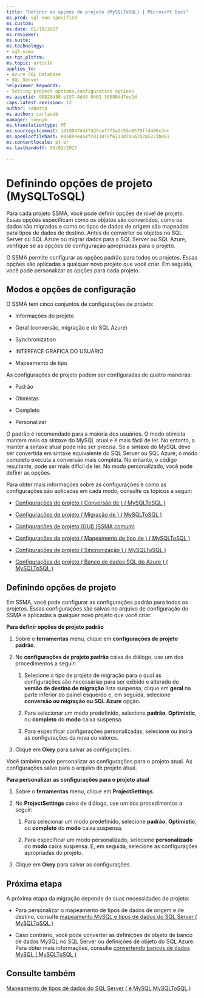 ```yaml
---
title: "Definir as opções de projeto (MySQLToSQL) | Microsoft Docs"
ms.prod: sql-non-specified
ms.custom: 
ms.date: 01/19/2017
ms.reviewer: 
ms.suite: 
ms.technology:
- sql-ssma
ms.tgt_pltfrm: 
ms.topic: article
applies_to:
- Azure SQL Database
- SQL Server
helpviewer_keywords:
- Setting project options,configuration options
ms.assetid: 08820d88-e157-4d49-9401-38580dd7ec2d
caps.latest.revision: 12
author: sabotta
ms.author: carlasab
manager: lonnyb
ms.translationtype: MT
ms.sourcegitcommit: 1419847dd47435cef775a2c55c0578ff4406cddc
ms.openlocfilehash: 005889e4a4fc813819f6133d7a5a7b2a5223b861
ms.contentlocale: pt-br
ms.lasthandoff: 08/02/2017

---
```

# <a name="setting-project-options-mysqltosql"></a>Definindo opções de projeto (MySQLToSQL)
Para cada projeto SSMA, você pode definir opções de nível de projeto. Essas opções especificam como os objetos são convertidos, como os dados são migrados e como os tipos de dados de origem são mapeados para tipos de dados de destino.  Antes de converter os objetos no SQL Server ou SQL Azure ou migrar dados para o SQL Server ou SQL Azure, verifique se as opções de configuração apropriadas para o projeto.  
  
O SSMA permite configurar as opções padrão para todos os projetos. Essas opções são aplicadas a qualquer novo projeto que você criar. Em seguida, você pode personalizar as opções para cada projeto.  
  
## <a name="configuration-options-and-modes"></a>Modos e opções de configuração  
O SSMA tem cinco conjuntos de configurações de projeto:  
  
-   Informações do projeto  
  
-   Geral (conversão, migração e do SQL Azure)  
  
-   Synchronization  
  
-   INTERFACE GRÁFICA DO USUÁRIO  
  
-   Mapeamento de tipo  
  
As configurações de projeto podem ser configuradas de quatro maneiras:  
  
-   Padrão  
  
-   Otimistas  
  
-   Completo  
  
-   Personalizar  
  
O padrão é recomendado para a maioria dos usuários. O modo otimista mantém mais da sintaxe do MySQL atual e é mais fácil de ler. No entanto, a manter a sintaxe atual pode não ser precisa. Se a sintaxe do MySQL deve ser convertida em sintaxe equivalente do SQL Server ou SQL Azure, o modo completo executa a conversão mais completa. No entanto, o código resultante, pode ser mais difícil de ler. No modo personalizado, você pode definir as opções.  
  
Para obter mais informações sobre as configurações e como as configurações são aplicadas em cada modo, consulte os tópicos a seguir:  
  
-   [Configurações de projeto &#40; Conversão de &#41; &#40; MySQLToSQL &#41;](../../ssma/mysql/project-settings-conversion-mysqltosql.md)  
  
-   [Configurações de projeto &#40; Migração de &#41; &#40; MySQLToSQL &#41;](../../ssma/mysql/project-settings-migration-mysqltosql.md)  
  
-   [Configurações de projeto (GUI) (SSMA comum)](http://msdn.microsoft.com/en-us/cf06baf1-8714-48a3-95dc-781f6ca53693)  
  
-   [Configurações de projeto &#40; Mapeamento de tipo de &#41; &#40; MySQLToSQL &#41;](../../ssma/mysql/project-settings-type-mapping-mysqltosql.md)  
  
-   [Configurações de projeto &#40; Sincronização &#41; &#40; MySQLToSQL &#41;](../../ssma/mysql/project-settings-synchronization-mysqltosql.md)  
  
-   [Configurações de projeto &#40; Banco de dados SQL do Azure &#41; &#40; MySQLToSQL &#41;](../../ssma/mysql/project-settings-azure-sql-db-mysqltosql.md)  
  
## <a name="setting-project-options"></a>Definindo opções de projeto  
Em SSMA, você pode configurar as configurações padrão para todos os projetos. Essas configurações são salvas no arquivo de configuração do SSMA e aplicadas a qualquer novo projeto que você criar.  
  
**Para definir opções de projeto padrão**  
  
1.  Sobre o **ferramentas** menu, clique em **configurações de projeto padrão**.  
  
2.  No **configurações de projeto padrão** caixa de diálogo, use um dos procedimentos a seguir:  
  
    1.  Selecione o tipo de projeto de migração para o qual as configurações são necessárias para ser exibido e alterado de **versão de destino de migração** lista suspensa, clique em **geral** na parte inferior do painel esquerdo e, em seguida, selecione **conversão ou migração ou SQL Azure** opção.  
  
    2.  Para selecionar um modo predefinido, selecione **padrão**, **Optimistic**, ou **completo** do **modo** caixa suspensa.  
  
    3.  Para especificar configurações personalizadas, selecione ou insira as configurações da nova ou valores.  
  
3.  Clique em **Okey** para salvar as configurações.  
  
Você também pode personalizar as configurações para o projeto atual. As configurações salvo para o arquivo de projeto atual.  
  
**Para personalizar as configurações para o projeto atual**  
  
1.  Sobre o **ferramentas** menu, clique em **ProjectSettings**.  
  
2.  No **ProjectSettings** caixa de diálogo, use um dos procedimentos a seguir:  
  
    1.  Para selecionar um modo predefinido, selecione **padrão**, **Optimistic**, ou **completo** do **modo** caixa suspensa.  
  
    2.  Para especificar um modo personalizado, selecione **personalizado** do **modo** caixa suspensa. E, em seguida, selecione as configurações apropriadas do projeto.  
  
3.  Clique em **Okey** para salvar as configurações.  
  
## <a name="next-step"></a>Próxima etapa  
A próxima etapa da migração depende de suas necessidades de projeto:  
  
-   Para personalizar o mapeamento de tipos de dados de origem e de destino, consulte [mapeamento MySQL e tipos de dados do SQL Server &#40; MySQLToSQL &#41;](../../ssma/mysql/mapping-mysql-and-sql-server-data-types-mysqltosql.md)  
  
-   Caso contrário, você pode converter as definições de objeto de banco de dados MySQL no SQL Server ou definições de objeto do SQL Azure. Para obter mais informações, consulte [convertendo bancos de dados MySQL &#40; MySQLToSQL &#41;](../../ssma/mysql/converting-mysql-databases-mysqltosql.md)  
  
## <a name="see-also"></a>Consulte também  
[Mapeamento de tipos de dados do SQL Server &#40; e MySQL MySQLToSQL &#41;](../../ssma/mysql/mapping-mysql-and-sql-server-data-types-mysqltosql.md)  
  

